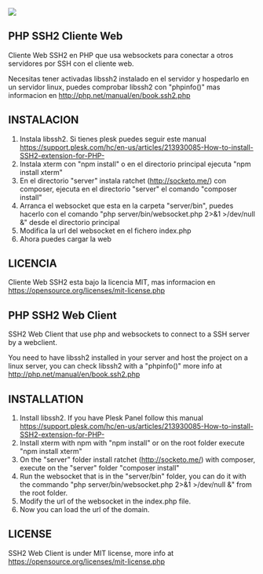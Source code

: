 ![](https://raw.githubusercontent.com/roke22/PHP-SSH2-Web-Client/master/demo.gif)

## PHP SSH2 Cliente Web

Cliente Web SSH2 en PHP que usa websockets para conectar a otros servidores por SSH con el cliente web.

Necesitas tener activadas libssh2 instalado en el servidor y hospedarlo en un servidor linux, puedes comprobar libssh2 con "phpinfo()" mas informacion en http://php.net/manual/en/book.ssh2.php

## INSTALACION

1. Instala libssh2. Si tienes plesk puedes seguir este manual https://support.plesk.com/hc/en-us/articles/213930085-How-to-install-SSH2-extension-for-PHP-
2. Instala xterm con "npm install" o en el directorio principal ejecuta "npm install xterm"
3. En el directorio "server" instala ratchet (http://socketo.me/) con composer, ejecuta en el directorio "server" el comando "composer install"
4. Arranca el websocket que esta en la carpeta "server/bin", puedes hacerlo con el comando "php server/bin/websocket.php 2>&1 >/dev/null &" desde el directorio principal
5. Modifica la url del websocket en el fichero index.php
6. Ahora puedes cargar la web

## LICENCIA

Cliente Web SSH2 esta bajo la licencia MIT, mas informacion en https://opensource.org/licenses/mit-license.php


## PHP SSH2 Web Client

SSH2 Web Client that use php and websockets to connect to a SSH server by a webclient.

You need to have libssh2 installed in your server and host the project on a linux server, you can check libssh2 with a "phpinfo()" more info at http://php.net/manual/en/book.ssh2.php

## INSTALLATION

1. Install libssh2. If you have Plesk Panel follow this manual https://support.plesk.com/hc/en-us/articles/213930085-How-to-install-SSH2-extension-for-PHP-
2. Install xterm with npm with "npm install" or on the root folder execute "npm install xterm"
3. On the "server" folder install ratchet (http://socketo.me/) with composer, execute on the "server" folder "composer install" 
4. Run the websocket that is in the "server/bin" folder, you can do it with the commando "php server/bin/websocket.php 2>&1 >/dev/null &" from the root folder.
5. Modify the url of the websocket in the index.php file.
6. Now you can load the url of the domain.

## LICENSE

SSH2 Web Client is under MIT license, more info at https://opensource.org/licenses/mit-license.php
